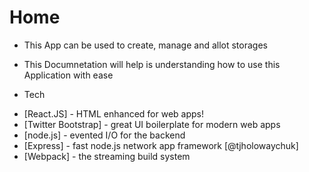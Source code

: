 # Home

  - This App can be used to create, manage and allot storages
  - This Documnetation will help is understanding how to use this Application with ease

 - Tech
* [React.JS] - HTML enhanced for web apps!
* [Twitter Bootstrap] - great UI boilerplate for modern web apps
* [node.js] - evented I/O for the backend
* [Express] - fast node.js network app framework [@tjholowaychuk]
* [Webpack] - the streaming build system
